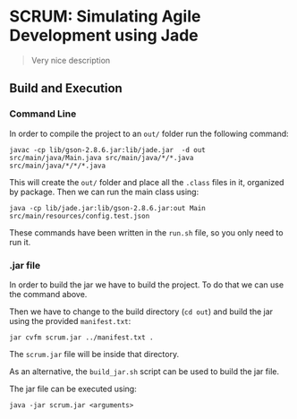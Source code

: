 # SCRUM: Simulating Agile Development using Jade 

> Very nice description

## Build and Execution

### Command Line

In order to compile the project to an `out/` folder run the following command:

```shell script
javac -cp lib/gson-2.8.6.jar:lib/jade.jar  -d out  src/main/java/Main.java src/main/java/*/*.java src/main/java/*/*/*.java
```

This will create the `out/` folder and place all the `.class` files in it, organized by package. Then we can run the main
class using:

```shell script
java -cp lib/jade.jar:lib/gson-2.8.6.jar:out Main src/main/resources/config.test.json
```

These commands have been written in the `run.sh` file, so you only need to run it.

### .jar file

In order to build the jar we have to build the project. To do that we can use the command above.

Then we have to change to the build directory (`cd out`) and build the jar using the provided `manifest.txt`:

```shell script
jar cvfm scrum.jar ../manifest.txt .
```

The `scrum.jar` file will be inside that directory.

As an alternative, the `build_jar.sh` script can be used to build the jar file.

The jar file can be executed using:

```shell script
java -jar scrum.jar <arguments>
```


